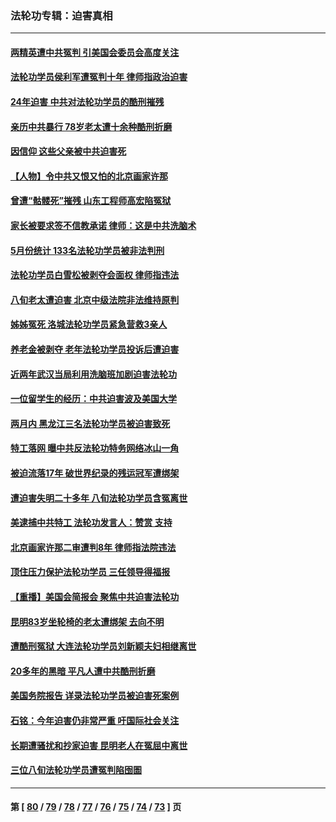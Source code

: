 ### 法轮功专辑：迫害真相
---
#### [两精英遭中共冤判 引美国会委员会高度关注](../../pages/nf4379/n14026429.md?07220430) 
#### [法轮功学员侯利军遭冤判十年 律师指政治迫害](../../pages/nf4379/n14020465.md?07220430) 
#### [24年迫害 中共对法轮功学员的酷刑摧残](../../pages/nf4379/n14016856.md?07220430) 
#### [亲历中共暴行 78岁老太遭十余种酷刑折磨](../../pages/nf4379/n14016167.md?07220430) 
#### [因信仰 这些父亲被中共迫害死](../../pages/nf4379/n14015381.md?07220430) 
#### [【人物】令中共又恨又怕的北京画家许那](../../pages/nf4379/n14015698.md?07220430) 
#### [曾遭“骷髅死”摧残 山东工程师高宏陷冤狱](../../pages/nf4379/n14014585.md?07220430) 
#### [家长被要求签不信教承诺 律师：这是中共洗脑术](../../pages/nf4379/n14014255.md?07220430) 
#### [5月份统计 133名法轮功学员被非法判刑](../../pages/nf4379/n14013124.md?07220430) 
#### [法轮功学员白雪松被剥夺会面权 律师指违法](../../pages/nf4379/n14012545.md?07220430) 
#### [八旬老太遭迫害 北京中级法院非法维持原判](../../pages/nf4379/n14011579.md?07220430) 
#### [姊姊冤死 洛城法轮功学员紧急营救3亲人](../../pages/nf4379/n14011859.md?07220430) 
#### [养老金被剥夺 老年法轮功学员投诉后遭迫害](../../pages/nf4379/n14011154.md?07220430) 
#### [近两年武汉当局利用洗脑班加剧迫害法轮功](../../pages/nf4379/n14009413.md?07220430) 
#### [一位留学生的经历：中共迫害波及美国大学](../../pages/nf4379/n14008375.md?07220430) 
#### [两月内 黑龙江三名法轮功学员被迫害致死](../../pages/nf4379/n14006552.md?07220430) 
#### [特工落网 曝中共反法轮功特务网络冰山一角](../../pages/nf4379/n14006412.md?07220430) 
#### [被迫流落17年 破世界纪录的残运冠军遭绑架](../../pages/nf4379/n14006004.md?07220430) 
#### [遭迫害失明二十多年 八旬法轮功学员含冤离世](../../pages/nf4379/n14005431.md?07220430) 
#### [美逮捕中共特工 法轮功发言人：赞赏 支持](../../pages/nf4379/n14005107.md?07220430) 
#### [北京画家许那二审遭判8年 律师指法院违法](../../pages/nf4379/n14004182.md?07220430) 
#### [顶住压力保护法轮功学员 三任领导得福报](../../pages/nf4379/n14002440.md?07220430) 
#### [【重播】美国会简报会 聚焦中共迫害法轮功](../../pages/nf4379/n14002932.md?07220430) 
#### [昆明83岁坐轮椅的老太遭绑架 去向不明](../../pages/nf4379/n14000874.md?07220430) 
#### [遭酷刑冤狱 大连法轮功学员刘新颖夫妇相继离世](../../pages/nf4379/n13998111.md?07220430) 
#### [20多年的黑暗 平凡人遭中共酷刑折磨](../../pages/nf4379/n13997976.md?07220430) 
#### [美国务院报告 详录法轮功学员被迫害死案例](../../pages/nf4379/n13997752.md?07220430) 
#### [石铭：今年迫害仍非常严重 吁国际社会关注](../../pages/nf4379/n13996099.md?07220430) 
#### [长期遭骚扰和抄家迫害 昆明老人在冤屈中离世](../../pages/nf4379/n13990487.md?07220430) 
#### [三位八旬法轮功学员遭冤判陷囹圄](../../pages/nf4379/n13988869.md?07220430) 

---
#### 第 [ [80](./80.md?07220430) / [79](./79.md?07220430) / [78](./78.md?07220430) / [77](./77.md?07220430) / [76](./76.md?07220430) / [75](./75.md?07220430) / [74](./74.md?07220430) / [73](./73.md?07220430) ] 页
